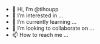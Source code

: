 - 👋 Hi, I’m @tihoupp
- 👀 I’m interested in ...
- 🌱 I’m currently learning ...
- 💞️ I’m looking to collaborate on ...
- 📫 How to reach me ...

<!---
tihoupp/tihoupp is a ✨ special ✨ repository because its `README.md` (this file) appears on your GitHub profile.
You can click the Preview link to take a look at your changes.
--->
